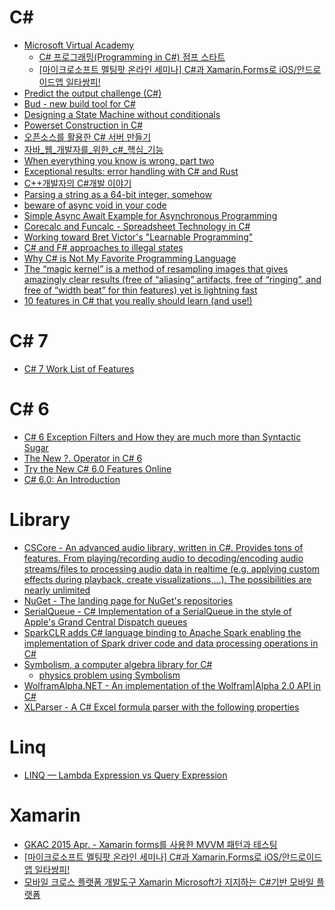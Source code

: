 C#
==
* [Microsoft Virtual Academy](http://www.microsoftvirtualacademy.com/)
  * [C# 프로그래밍(Programming in C#) 점프 스타트](http://www.microsoftvirtualacademy.com/training-courses/c-programming-in-c-)
  * [[마이크로소프트 멜팅팟 온라인 세미나] C#과 Xamarin.Forms로 iOS/안드로이드앱 일타쌍피!](http://www.microsoftvirtualacademy.com/training-courses/meltingpot-xamarin?m=15338&ct=41362)
* [Predict the output challenge (C#)](http://volatileread.com/Wiki?id=1073)
* [Bud - new build tool for C#](http://bud.urbas.si)
* [Designing a State Machine without conditionals](http://jjcorrea.github.io/2015/05/05/designing-a-state-machine-without-conditionals/)
* [Powerset Construction in C#](http://bezensek.com/blog/2015/04/30/powerset-construction/)
* [오픈소스를 활용한 C# 서버 만들기](http://www.slideshare.net/ssuser3d4c05/c-48248251)
* [자바_웹_개발자를_위한_c#_핵심_기능](http://www.slideshare.net/junseokjung1/c-48742963)
* [When everything you know is wrong, part two](http://ericlippert.com/2015/05/21/when-everything-you-know-is-wrong-part-two/)
* [Exceptional results: error handling with C# and Rust](https://ruudvanasseldonk.com/2015/06/17/exceptional-results-error-handling-in-csharp-and-rust)
* [C++개발자의 C#개발 이야기](http://www.synczone.net/Detail.aspx?NewsNo=2de25da02e6046f2b4530fd695e300ce)
* [Parsing a string as a 64-bit integer, somehow](http://blogs.msdn.com/b/oldnewthing/archive/2015/06/29/10624284.aspx)
* [beware of async void in your code](http://theburningmonk.com/2012/10/c-beware-of-async-void-in-your-code/)
* [Simple Async Await Example for Asynchronous Programming](http://www.microsoft.com/en-gb/developers/articles/week02aug15/simple-async-await-example-for-asynchronous-programming/)
* [Corecalc and Funcalc - Spreadsheet Technology in C#](http://www.itu.dk/people/sestoft/funcalc/)
* [Working toward Bret Victor's "Learnable Programming"](http://blog.comealive.io/Working-Toward-Bret-Victors-Learnable-Programming/)
* [C# and F# approaches to illegal states](http://enterprisecraftsmanship.com/2015/09/28/c-and-f-approaches-to-illegal-states/)
* [Why C# is Not My Favorite Programming Language](https://fredmameri.wordpress.com/2015/09/14/why-c-is-not-my-favorite-programming-language/)
* [The “magic kernel” is a method of resampling images that gives amazingly clear results (free of “aliasing” artifacts, free of “ringing”, and free of “width beat” for thin features) yet is lightning fast](http://www.johncostella.com/magic/)
* [10 features in C# that you really should learn (and use!)](http://www.codeaddiction.net/articles/15/10-features-in-c-that-you-really-should-learn-and-use)

# C# 7
* [C# 7 Work List of Features](https://github.com/dotnet/roslyn/issues/2136)

# C# 6
* [C# 6 Exception Filters and How they are much more than Syntactic Sugar](http://www.volatileread.com/Wiki?id=1087)
* [The New ?. Operator in C# 6](http://volatileread.com/Wiki?id=2104)
* [Try the New C# 6.0 Features Online](http://volatileread.com/Wiki/Index?id=1075)
* [C# 6.0: An Introduction](https://booker.codes/csharp-6-an-introduction/)

# Library
* [CSCore - An advanced audio library, written in C#. Provides tons of features. From playing/recording audio to decoding/encoding audio streams/files to processing audio data in realtime (e.g. applying custom effects during playback, create visualizations,...). The possibilities are nearly unlimited](https://github.com/filoe/cscore)
* [NuGet - The landing page for NuGet's repositories](https://github.com/nuget/home)
* [SerialQueue - C# Implementation of a SerialQueue in the style of Apple's Grand Central Dispatch queues](https://github.com/borland/SerialQueue)
* [SparkCLR adds C# language binding to Apache Spark enabling the implementation of Spark driver code and data processing operations in C#](https://github.com/Microsoft/SparkCLR)
* [Symbolism, a computer algebra library for C#](https://github.com/dharmatech/Symbolism/)
  * [physics problem using Symbolism](https://gist.github.com/dharmatech/a5e74ef03d98b3ff1c45)
* [WolframAlpha.NET - An implementation of the Wolfram|Alpha 2.0 API in C#](https://github.com/Genbox/WolframAlpha.NET)
* [XLParser - A C# Excel formula parser with the following properties](https://github.com/spreadsheetlab/XLParser)

# Linq
* [LINQ — Lambda Expression vs Query Expression](http://theburningmonk.com/2010/02/linq-lambda-expression-vs-query-expression/)

# Xamarin
* [GKAC 2015 Apr. - Xamarin forms를 사용한 MVVM 패턴과 테스팅](https://www.youtube.com/watch?v=eM1996ULnmg&list=PL_WJkTbDHdBl5QXy6N_bMMBYlKLna5RER&feature=share&index=9)
* [[마이크로소프트 멜팅팟 온라인 세미나] C#과 Xamarin.Forms로 iOS/안드로이드앱 일타쌍피!](http://www.microsoftvirtualacademy.com/training-courses/meltingpot-xamarin?m=15338&ct=41362)
* [모바일 크로스 플랫폼 개발도구 Xamarin Microsoft가 지지하는 C#기반 모바일 플랫폼](https://realm.io/kr/news/introducing-xamarin/)

